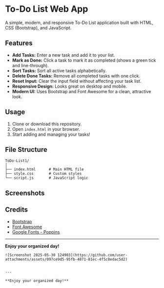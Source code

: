 # To-Do List Web App

A simple, modern, and responsive To-Do List application built with HTML, CSS (Bootstrap), and JavaScript.

## Features

- **Add Tasks:** Enter a new task and add it to your list.
- **Mark as Done:** Click a task to mark it as completed (shows a green tick and line-through).
- **Sort Tasks:** Sort all active tasks alphabetically.
- **Delete Done Tasks:** Remove all completed tasks with one click.
- **Reset Input:** Clear the input field without affecting your task list.
- **Responsive Design:** Looks great on desktop and mobile.
- **Modern UI:** Uses Bootstrap and Font Awesome for a clean, attractive look.

## Usage

1. Clone or download this repository.
2. Open `index.html` in your browser.
3. Start adding and managing your tasks!

## File Structure

```
ToDo-List1/
│
├── index.html      # Main HTML file
├── style.css       # Custom styles
└── script.js       # JavaScript logic
```

## Screenshots



## Credits

- [Bootstrap](https://getbootstrap.com/)
- [Font Awesome](https://fontawesome.com/)
- [Google Fonts - Poppins](https://fonts.google.com/specimen/Poppins)

---

**Enjoy your organized day!**


```![Screenshot 2025-05-30 124903](https://github.com/user-attachments/assets/6a6239c2-e286-4b8d-92a5-c43f60c1ae54)
![Screenshot 2025-05-30 124903](https://github.com/user-attachments/assets/097ce9d5-95fb-4871-81ec-4f5c8edac5d2)


---

**Enjoy your organized day!**
